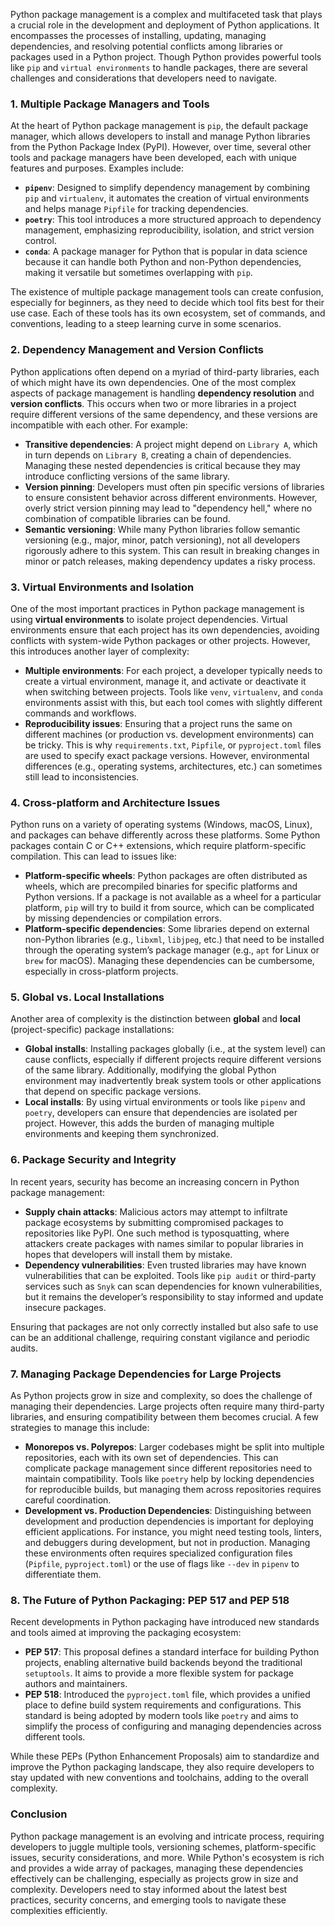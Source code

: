 Python package management is a complex and multifaceted task that plays a crucial role in the development and deployment of Python applications. It encompasses the processes of installing, updating, managing dependencies, and resolving potential conflicts among libraries or packages used in a Python project. Though Python provides powerful tools like `pip` and `virtual environments` to handle packages, there are several challenges and considerations that developers need to navigate.

### 1. **Multiple Package Managers and Tools**
At the heart of Python package management is `pip`, the default package manager, which allows developers to install and manage Python libraries from the Python Package Index (PyPI). However, over time, several other tools and package managers have been developed, each with unique features and purposes. Examples include:

- **`pipenv`**: Designed to simplify dependency management by combining `pip` and `virtualenv`, it automates the creation of virtual environments and helps manage `Pipfile` for tracking dependencies.
- **`poetry`**: This tool introduces a more structured approach to dependency management, emphasizing reproducibility, isolation, and strict version control.
- **`conda`**: A package manager for Python that is popular in data science because it can handle both Python and non-Python dependencies, making it versatile but sometimes overlapping with `pip`.

The existence of multiple package management tools can create confusion, especially for beginners, as they need to decide which tool fits best for their use case. Each of these tools has its own ecosystem, set of commands, and conventions, leading to a steep learning curve in some scenarios.

### 2. **Dependency Management and Version Conflicts**
Python applications often depend on a myriad of third-party libraries, each of which might have its own dependencies. One of the most complex aspects of package management is handling **dependency resolution** and **version conflicts**. This occurs when two or more libraries in a project require different versions of the same dependency, and these versions are incompatible with each other. For example:

- **Transitive dependencies**: A project might depend on `Library A`, which in turn depends on `Library B`, creating a chain of dependencies. Managing these nested dependencies is critical because they may introduce conflicting versions of the same library.
- **Version pinning**: Developers must often pin specific versions of libraries to ensure consistent behavior across different environments. However, overly strict version pinning may lead to "dependency hell," where no combination of compatible libraries can be found.
- **Semantic versioning**: While many Python libraries follow semantic versioning (e.g., major, minor, patch versioning), not all developers rigorously adhere to this system. This can result in breaking changes in minor or patch releases, making dependency updates a risky process.

### 3. **Virtual Environments and Isolation**
One of the most important practices in Python package management is using **virtual environments** to isolate project dependencies. Virtual environments ensure that each project has its own dependencies, avoiding conflicts with system-wide Python packages or other projects. However, this introduces another layer of complexity:

- **Multiple environments**: For each project, a developer typically needs to create a virtual environment, manage it, and activate or deactivate it when switching between projects. Tools like `venv`, `virtualenv`, and `conda` environments assist with this, but each tool comes with slightly different commands and workflows.
- **Reproducibility issues**: Ensuring that a project runs the same on different machines (or production vs. development environments) can be tricky. This is why `requirements.txt`, `Pipfile`, or `pyproject.toml` files are used to specify exact package versions. However, environmental differences (e.g., operating systems, architectures, etc.) can sometimes still lead to inconsistencies.
  
### 4. **Cross-platform and Architecture Issues**
Python runs on a variety of operating systems (Windows, macOS, Linux), and packages can behave differently across these platforms. Some Python packages contain C or C++ extensions, which require platform-specific compilation. This can lead to issues like:

- **Platform-specific wheels**: Python packages are often distributed as wheels, which are precompiled binaries for specific platforms and Python versions. If a package is not available as a wheel for a particular platform, `pip` will try to build it from source, which can be complicated by missing dependencies or compilation errors.
- **Platform-specific dependencies**: Some libraries depend on external non-Python libraries (e.g., `libxml`, `libjpeg`, etc.) that need to be installed through the operating system’s package manager (e.g., `apt` for Linux or `brew` for macOS). Managing these dependencies can be cumbersome, especially in cross-platform projects.

### 5. **Global vs. Local Installations**
Another area of complexity is the distinction between **global** and **local** (project-specific) package installations:

- **Global installs**: Installing packages globally (i.e., at the system level) can cause conflicts, especially if different projects require different versions of the same library. Additionally, modifying the global Python environment may inadvertently break system tools or other applications that depend on specific package versions.
- **Local installs**: By using virtual environments or tools like `pipenv` and `poetry`, developers can ensure that dependencies are isolated per project. However, this adds the burden of managing multiple environments and keeping them synchronized.

### 6. **Package Security and Integrity**
In recent years, security has become an increasing concern in Python package management:

- **Supply chain attacks**: Malicious actors may attempt to infiltrate package ecosystems by submitting compromised packages to repositories like PyPI. One such method is typosquatting, where attackers create packages with names similar to popular libraries in hopes that developers will install them by mistake.
- **Dependency vulnerabilities**: Even trusted libraries may have known vulnerabilities that can be exploited. Tools like `pip audit` or third-party services such as `Snyk` can scan dependencies for known vulnerabilities, but it remains the developer’s responsibility to stay informed and update insecure packages.
  
Ensuring that packages are not only correctly installed but also safe to use can be an additional challenge, requiring constant vigilance and periodic audits.

### 7. **Managing Package Dependencies for Large Projects**
As Python projects grow in size and complexity, so does the challenge of managing their dependencies. Large projects often require many third-party libraries, and ensuring compatibility between them becomes crucial. A few strategies to manage this include:

- **Monorepos vs. Polyrepos**: Larger codebases might be split into multiple repositories, each with its own set of dependencies. This can complicate package management since different repositories need to maintain compatibility. Tools like `poetry` help by locking dependencies for reproducible builds, but managing them across repositories requires careful coordination.
- **Development vs. Production Dependencies**: Distinguishing between development and production dependencies is important for deploying efficient applications. For instance, you might need testing tools, linters, and debuggers during development, but not in production. Managing these environments often requires specialized configuration files (`Pipfile`, `pyproject.toml`) or the use of flags like `--dev` in `pipenv` to differentiate them.

### 8. **The Future of Python Packaging: PEP 517 and PEP 518**
Recent developments in Python packaging have introduced new standards and tools aimed at improving the packaging ecosystem:

- **PEP 517**: This proposal defines a standard interface for building Python projects, enabling alternative build backends beyond the traditional `setuptools`. It aims to provide a more flexible system for package authors and maintainers.
- **PEP 518**: Introduced the `pyproject.toml` file, which provides a unified place to define build system requirements and configurations. This standard is being adopted by modern tools like `poetry` and aims to simplify the process of configuring and managing dependencies across different tools.

While these PEPs (Python Enhancement Proposals) aim to standardize and improve the Python packaging landscape, they also require developers to stay updated with new conventions and toolchains, adding to the overall complexity.

### Conclusion
Python package management is an evolving and intricate process, requiring developers to juggle multiple tools, versioning schemes, platform-specific issues, security considerations, and more. While Python's ecosystem is rich and provides a wide array of packages, managing these dependencies effectively can be challenging, especially as projects grow in size and complexity. Developers need to stay informed about the latest best practices, security concerns, and emerging tools to navigate these complexities efficiently.